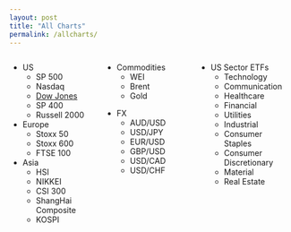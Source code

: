 ```yaml
---
layout: post
title: "All Charts"
permalink: /allcharts/
---
```


<style>
.column {
  float: left;
  width: 33.33%;
}

/* Clear floats after the columns */
.row:after {
  content: "";
  display: table;
  clear: both;
}
</style>


<div class="row">
  <div class="column">
    <ul>
        <li>US
            <ul>
                <li>SP 500</li>
                <li>Nasdaq</li>
                <li><a href ="/chartsPage/USIndex/INDUIndex">Dow Jones</a></li>
                <li>SP 400</li>
                <li>Russell 2000</li>
            </ul>
        </li>
        <li>Europe
            <ul>
                <li>Stoxx 50</li>
                <li>Stoxx 600</li>
                <li>FTSE 100</li>
            </ul>
        </li>
        <li>Asia
            <ul>
                <li>HSI</li>
                <li>NIKKEI</li>
                <li>CSI 300</li>
                <li>ShangHai Composite</li>
                <li>KOSPI</li>
            </ul>
        </li>
    </ul>
  </div>

  <div class="column">
    <ul>
        <li>Commodities
            <ul>
                <li>WEI</li>
                <li>Brent</li>
                <li>Gold</li>
            </ul>
        </li>
    </ul>
    <ul>
        <li>FX
            <ul>
                <li>AUD/USD</li>
                <li>USD/JPY</li>
                <li>EUR/USD</li>
                <li>GBP/USD</li>
                <li>USD/CAD</li>
                <li>USD/CHF</li>
            </ul>
        </li>
    </ul>

  </div>



  <div class="column">
  <ul>
        <li>US Sector ETFs
            <ul>
                <li>Technology</li>
                <li>Communication</li>
                <li>Healthcare</li>
                <li>Financial</li>
                <li>Utilities</li>
                <li>Industrial</li>
                <li>Consumer Staples</li>
                <li>Consumer Discretionary</li>
                <li>Material</li>
                <li>Real Estate</li>
            </ul>
        </li>    
    </ul>
  </div>

</div>